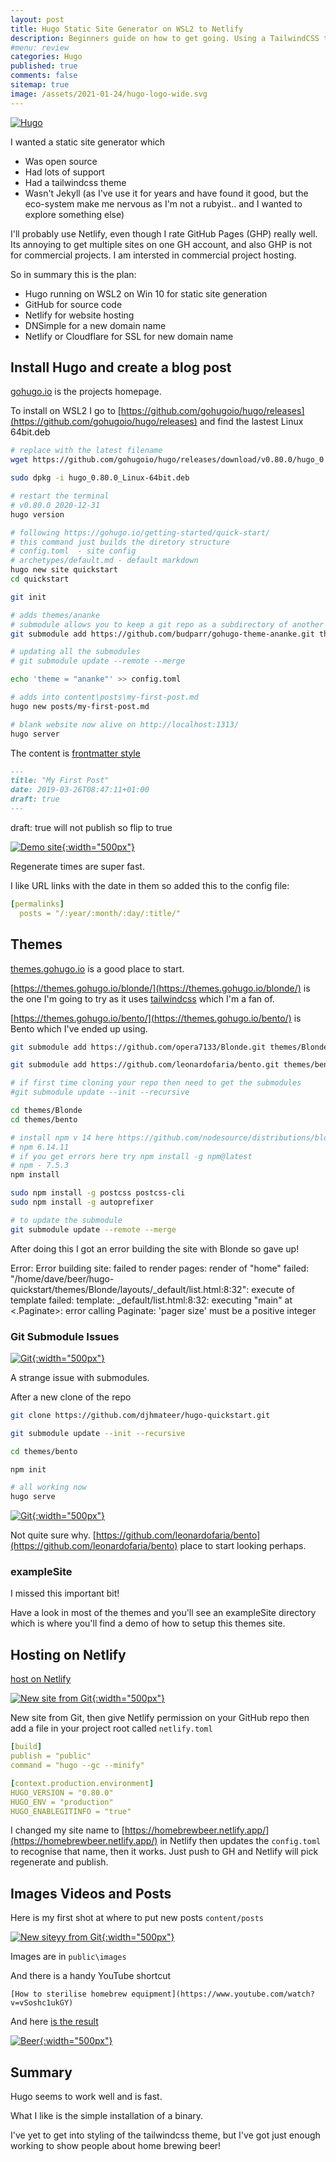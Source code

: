 ```yaml
---
layout: post
title: Hugo Static Site Generator on WSL2 to Netlify
description: Beginners guide on how to get going. Using a TailwindCSS theme.
#menu: review
categories: Hugo 
published: true 
comments: false     
sitemap: true
image: /assets/2021-01-24/hugo-logo-wide.svg
---
```


[![Hugo](/assets/2021-01-24/hugo-logo-wide.svg "Hugo")](/assets//2020-10-12/hugo-logo-wide.svg)

I wanted a static site generator which

- Was open source
- Had lots of support
- Had a tailwindcss theme
- Wasn't Jekyll (as I've use it for years and have found it good, but the eco-system make me nervous as I'm not a rubyist.. and I wanted to explore something else)

I'll probably use Netlify, even though I rate GitHub Pages (GHP) really well. Its annoying to get multiple sites on one GH account, and also GHP is not for commercial projects. I am intersted in commercial project hosting.

So in summary this is the plan:

- Hugo running on WSL2 on Win 10 for static site generation
- GitHub for source code
- Netlify for website hosting
- DNSimple for a new domain name
- Netlify or Cloudflare for SSL for new domain name

## Install Hugo and create a blog post

[gohugo.io](https://gohugo.io/) is the projects homepage.

To install on WSL2 I go to [https://github.com/gohugoio/hugo/releases](https://github.com/gohugoio/hugo/releases) and find the lastest Linux 64bit.deb

```bash
# replace with the latest filename
wget https://github.com/gohugoio/hugo/releases/download/v0.80.0/hugo_0.80.0_Linux-64bit.deb

sudo dpkg -i hugo_0.80.0_Linux-64bit.deb

# restart the terminal
# v0.80.0 2020-12-31
hugo version

# following https://gohugo.io/getting-started/quick-start/
# this command just builds the diretory structure
# config.toml  - site config
# archetypes/default.md - default markdown
hugo new site quickstart 
cd quickstart 

git init

# adds themes/ananke
# submodule allows you to keep a git repo as a subdirectory of another git repo
git submodule add https://github.com/budparr/gohugo-theme-ananke.git themes/ananke

# updating all the submodules
# git submodule update --remote --merge

echo 'theme = "ananke"' >> config.toml

# adds into content\posts\my-first-post.md
hugo new posts/my-first-post.md

# blank website now alive on http://localhost:1313/
hugo server
```

The content is [frontmatter style](https://gohugo.io/content-management/front-matter/)

```md
---
title: "My First Post"
date: 2019-03-26T08:47:11+01:00
draft: true
---
```

draft: true will not publish so flip to true

[![Demo site](/assets/2021-01-24/serve.jpg "demo"){:width="500px"}](/assets/2021-01-24/serve.jpg)

Regenerate times are super fast.

I like URL links with the date in them so added this to the config file:

```yml
[permalinks]
  posts = "/:year/:month/:day/:title/"
```

## Themes

[themes.gohugo.io](https://themes.gohugo.io/) is a good place to start.

[https://themes.gohugo.io/blonde/](https://themes.gohugo.io/blonde/) is the one I'm going to try as it uses [tailwindcss](https://tailwindcss.com/) which I'm a fan of.

[https://themes.gohugo.io/bento/](https://themes.gohugo.io/bento/) is Bento which I've ended up using.

```bash
git submodule add https://github.com/opera7133/Blonde.git themes/Blonde

git submodule add https://github.com/leonardofaria/bento.git themes/bento

# if first time cloning your repo then need to get the submodules
#git submodule update --init --recursive

cd themes/Blonde
cd themes/bento

# install npm v 14 here https://github.com/nodesource/distributions/blob/master/README.md#deb
# npm 6.14.11
# if you get errors here try npm install -g npm@latest
# npm - 7.5.3
npm install

sudo npm install -g postcss postcss-cli
sudo npm install -g autoprefixer

# to update the submodule
git submodule update --remote --merge
```

After doing this I got an error building the site with Blonde so gave up!

Error: Error building site: failed to render pages: render of "home" failed: "/home/dave/beer/hugo-quickstart/themes/Blonde/layouts/_default/list.html:8:32": execute of template failed: template: _default/list.html:8:32: executing "main" at <.Paginate>: error calling Paginate: 'pager size' must be a positive integer

### Git Submodule Issues

[![Git](/assets/2021-01-24/sm.jpg "Submodule"){:width="500px"}](/assets/2021-01-24/sm.jpg)

A strange issue with submodules.

After a new clone of the repo

```bash
git clone https://github.com/djhmateer/hugo-quickstart.git

git submodule update --init --recursive

cd themes/bento

npm init

# all working now
hugo serve
```


[![Git](/assets/2021-01-24/sm2.jpg "Submodule"){:width="500px"}](/assets/2021-01-24/sm2.jpg)

Not quite sure why. [https://github.com/leonardofaria/bento](https://github.com/leonardofaria/bento) place to start looking perhaps.


### exampleSite

I missed this important bit!

Have a look in most of the themes and you'll see an exampleSite directory which is where you'll find a demo of how to setup this themes site.

## Hosting on Netlify

[host on Netlify](https://gohugo.io/hosting-and-deployment/hosting-on-netlify/) 

[![New site from Git](/assets/2021-01-24/netlify.jpg "New Site from Git"){:width="500px"}](/assets/2021-01-24/netlify.jpg)

New site from Git, then give Netlify permission on your GitHub repo then add a file in your project root called `netlify.toml`

```yml
[build]
publish = "public" 
command = "hugo --gc --minify" 

[context.production.environment]
HUGO_VERSION = "0.80.0"
HUGO_ENV = "production"
HUGO_ENABLEGITINFO = "true"
```

I changed my site name to [https://homebrewbeer.netlify.app/](https://homebrewbeer.netlify.app/) in Netlify then updates the `config.toml` to recognise that name, then it works. Just push to GH and Netlify will pick regenerate and publish.

## Images Videos and Posts

Here is my first shot at where to put new posts `content/posts`

[![New siteyy from Git](/assets/2021-01-24/screen.jpg "Posts"){:width="500px"}](/assets/2021-01-24/screen.jpg)

Images are in `public\images`

And there is a handy YouTube shortcut

```
[How to sterilise homebrew equipment](https://www.youtube.com/watch?v=vSoshc1ukGY)
```

And here [is the result](https://homebrewbeer.netlify.app/2021/01/how-to-get-started-home-brewing-beer-beer-from-a-kit/)


[![Beer](/assets/2021-01-24/beer.jpg "Posts"){:width="500px"}](/assets/2021-01-24/beer.jpg)

## Summary

Hugo seems to work well and is fast. 

What I like is the simple installation of a binary. 

I've yet to get into styling of the tailwindcss theme, but I've got just enough working to show people about home brewing beer!
